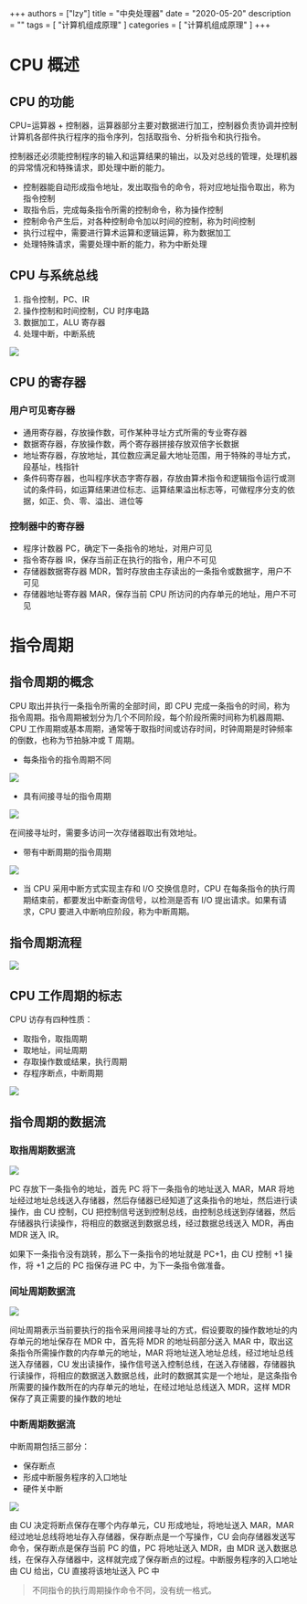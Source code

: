 
+++
authors = ["lzy"]
title = "中央处理器"
date = "2020-05-20"
description = ""
tags = [
    "计算机组成原理"
]
categories = [
    "计算机组成原理"
]
+++

# CPU 概述

## CPU 的功能

CPU=运算器 + 控制器，运算器部分主要对数据进行加工，控制器负责协调并控制计算机各部件执行程序的指令序列，包括取指令、分析指令和执行指令。

控制器还必须能控制程序的输入和运算结果的输出，以及对总线的管理，处理机器的异常情况和特殊请求，即处理中断的能力。

- 控制器能自动形成指令地址，发出取指令的命令，将对应地址指令取出，称为指令控制
- 取指令后，完成每条指令所需的控制命令，称为操作控制
- 控制命令产生后，对各种控制命令加以时间的控制，称为时间控制
- 执行过程中，需要进行算术运算和逻辑运算，称为数据加工
- 处理特殊请求，需要处理中断的能力，称为中断处理

## CPU 与系统总线

1. 指令控制，PC、IR
2. 操作控制和时间控制，CU 时序电路
3. 数据加工，ALU 寄存器
4. 处理中断，中断系统

![](../static/DCDjbiXnAoPgewxkAJCc0CqLnKc.png)

## CPU 的寄存器

### 用户可见寄存器

- 通用寄存器，存放操作数，可作某种寻址方式所需的专业寄存器
- 数据寄存器，存放操作数，两个寄存器拼接存放双倍字长数据
- 地址寄存器，存放地址，其位数应满足最大地址范围，用于特殊的寻址方式，段基址，栈指针
- 条件码寄存器，也叫程序状态字寄存器，存放由算术指令和逻辑指令运行或测试的条件码，如运算结果进位标志、运算结果溢出标志等，可做程序分支的依据，如正、负、零、溢出、进位等

### 控制器中的寄存器

- 程序计数器 PC，确定下一条指令的地址，对用户可见
- 指令寄存器 IR，保存当前正在执行的指令，用户不可见
- 存储器数据寄存器 MDR，暂时存放由主存读出的一条指令或数据字，用户不可见
- 存储器地址寄存器 MAR，保存当前 CPU 所访问的内存单元的地址，用户不可见

# 指令周期

## 指令周期的概念

CPU 取出并执行一条指令所需的全部时间，即 CPU 完成一条指令的时间，称为指令周期。指令周期被划分为几个不同阶段，每个阶段所需时间称为机器周期、CPU 工作周期或基本周期，通常等于取指时间或访存时间，时钟周期是时钟频率的倒数，也称为节拍脉冲或 T 周期。

- 每条指令的指令周期不同

![](../static/JwLkb2XwZo3fHNxmfqacdn87nIb.png)

- 具有间接寻址的指令周期

![](../static/AWE5bbLwbog2qrxU6L2cctKsncc.png)

在间接寻址时，需要多访问一次存储器取出有效地址。

- 带有中断周期的指令周期

![](../static/LxVlbeTtkoGXiQxXH80cOmdLnLf.png)

- 当 CPU 采用中断方式实现主存和 I/O 交换信息时，CPU 在每条指令的执行周期结束前，都要发出中断查询信号，以检测是否有 I/O 提出请求。如果有请求，CPU 要进入中断响应阶段，称为中断周期。

## 指令周期流程

![](../static/Okgtb31eToTZRmxd7Rpcn7pSnFg.png)

## CPU 工作周期的标志

CPU 访存有四种性质：

- 取指令，取指周期
- 取地址，间址周期
- 存取操作数或结果，执行周期
- 存程序断点，中断周期

![](../static/G6DBblC75ofpszx5em1cYC0wnvg.png)

## 指令周期的数据流

### 取指周期数据流

![](../static/C1ovb3eWdo07Vgxk2vAc8xxcnPd.png)

PC 存放下一条指令的地址，首先 PC 将下一条指令的地址送入 MAR，MAR 将地址经过地址总线送入存储器，然后存储器已经知道了这条指令的地址，然后进行读操作，由 CU 控制，CU 把控制信号送到控制总线，由控制总线送到存储器，然后存储器执行读操作，将相应的数据送到数据总线，经过数据总线送入 MDR，再由 MDR 送入 IR。

如果下一条指令没有跳转，那么下一条指令的地址就是 PC+1，由 CU 控制 +1 操作，将 +1 之后的 PC 指保存进 PC 中，为下一条指令做准备。

### 间址周期数据流

![](../static/B0a4bP22HoPGgexPw9ZcFXRTnHm.png)

间址周期表示当前要执行的指令采用间接寻址的方式，假设要取的操作数地址的内存单元的地址保存在 MDR 中，首先将 MDR 的地址码部分送入 MAR 中，取出这条指令所需操作数的内存单元的地址，MAR 将地址送入地址总线，经过地址总线送入存储器，CU 发出读操作，操作信号送入控制总线，在送入存储器，存储器执行读操作，将相应的数据送入数据总线，此时的数据其实是一个地址，是这条指令所需要的操作数所在的内存单元的地址，在经过地址总线送入 MDR，这样 MDR 保存了真正需要的操作数的地址

### 中断周期数据流

中断周期包括三部分：

- 保存断点
- 形成中断服务程序的入口地址
- 硬件关中断

![](../static/XKwKbhYyeoQUuexyIE3cb8Y1nBe.png)

由 CU 决定将断点保存在哪个内存单元，CU 形成地址，将地址送入 MAR，MAR 经过地址总线将地址存入存储器，保存断点是一个写操作，CU 会向存储器发送写命令，保存断点是保存当前 PC 的值，PC 将地址送入 MDR，由 MDR 送入数据总线，在保存入存储器中，这样就完成了保存断点的过程。中断服务程序的入口地址由 CU 给出，CU 直接将该地址送入 PC 中

> 不同指令的执行周期操作命令不同，没有统一格式。
